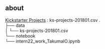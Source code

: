 ## about
[Kickstarter Projects](https://www.kaggle.com/kemical/kickstarter-projects) : ks-projects-201801.csv
.  
├── data<br>
│   └── ks-projects-201801.csv<br>
└── notebook<br>
    └── intern22_work_TakumaIO.ipynb<br>
